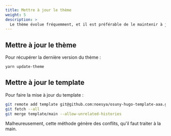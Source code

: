 ```yaml
---
title: Mettre à jour le thème
weight: 5
description: >
  Le thème évolue fréquemment, et il est préférable de le maintenir à jour
---
```


## Mettre à jour le thème
Pour récupérer la dernière version du thème :
```bash
yarn update-theme
```

## Mettre à jour le template
Pour faire la mise à jour du template :
```bash
git remote add template git@github.com:noesya/osuny-hugo-template-aaa.git
git fetch --all
git merge template/main --allow-unrelated-histories
```

Malheureusement, cette méthode génère des conflits, qu'il faut traiter à la main.
